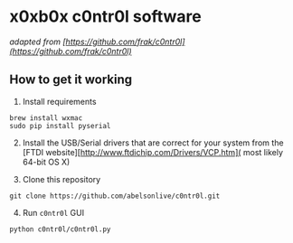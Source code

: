 # x0xb0x c0ntr0l software

_adapted from [https://github.com/frak/c0ntr0l](https://github.com/frak/c0ntr0l)_

## How to get it working

1. Install requirements

```
brew install wxmac 
sudo pip install pyserial 
```

2. Install the USB/Serial drivers that are correct for your system from the [FTDI website][http://www.ftdichip.com/Drivers/VCP.htm]( most likely 64-bit OS X)

3. Clone this repository

```
git clone https://github.com/abelsonlive/c0ntr0l.git
```

4. Run `c0ntr0l` GUI

```
python c0ntr0l/c0ntr0l.py
```

